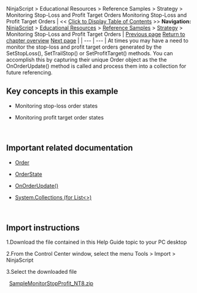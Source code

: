 ﻿
NinjaScript > Educational Resources > Reference Samples > Strategy > Monitoring Stop-Loss and Profit Target Orders
Monitoring Stop-Loss and Profit Target Orders
| << [Click to Display Table of Contents](monitoring_stop-loss_and_profi.md) >> **Navigation:**     [NinjaScript](ninjascript.md) > [Educational Resources](educational_resources.md) > [Reference Samples](reference_samples.md) > [Strategy](strategy2.md) > Monitoring Stop-Loss and Profit Target Orders | [Previous page](monitoring_for_and_trading_a_b.md) [Return to chapter overview](strategy2.md) [Next page](plotting_from_within_a_ninjasc.md) |
| --- | --- |
At times you may have a need to monitor the stop-loss and profit target orders generated by the SetStopLoss(), SetTrailStop() or SetProfitTarget() methods. You can accomplish this by capturing their unique Order object as the the OnOrderUpdate() method is called and process them into a collection for future referencing.
 
## Key concepts in this example
- Monitoring stop-loss order states

- Monitoring profit target order states

 
## Important related documentation
- [Order](order.md)

- [OrderState](order.md)

- [OnOrderUpdate()](onorderupdate.md)

- [System.Collections (for List<>)](http://msdn.microsoft.com/en-us/library/system.collections.aspx)

 
## Import instructions
1.Download the file contained in this Help Guide topic to your PC desktop

2.From the Control Center window, select the menu Tools > Import > NinjaScript

3.Select the downloaded file

 
[SampleMonitorStopProfit_NT8.zip](https://ninjatrader.com/support/helpGuides/nt8/samples/SampleMonitorStopProfit_NT8.zip)
